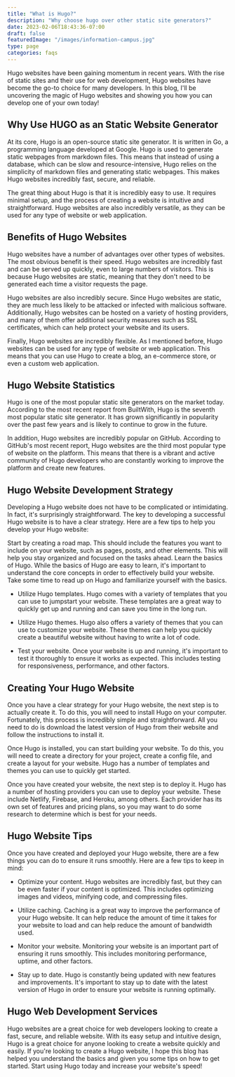 ```yaml
---
title: "What is Hugo?"
description: "Why choose hugo over other static site generators?"
date: 2023-02-06T18:43:36-07:00
draft: false
featuredImage: "/images/information-campus.jpg"
type: page
categories: faqs
---
```


Hugo websites have been gaining momentum in recent years. With the rise of static sites and their use for web development, Hugo websites have become the go-to choice for many developers. In this blog, I'll be uncovering the magic of Hugo websites and showing you how you can develop one of your own today!

## Why Use HUGO as an Static Website Generator
At its core, Hugo is an open-source static site generator. It is written in Go, a programming language developed at Google. Hugo is used to generate static webpages from markdown files. This means that instead of using a database, which can be slow and resource-intensive, Hugo relies on the simplicity of markdown files and generating static webpages. This makes Hugo websites incredibly fast, secure, and reliable.

The great thing about Hugo is that it is incredibly easy to use. It requires minimal setup, and the process of creating a website is intuitive and straightforward. Hugo websites are also incredibly versatile, as they can be used for any type of website or web application.

## Benefits of Hugo Websites
Hugo websites have a number of advantages over other types of websites. The most obvious benefit is their speed. Hugo websites are incredibly fast and can be served up quickly, even to large numbers of visitors. This is because Hugo websites are static, meaning that they don't need to be generated each time a visitor requests the page.

Hugo websites are also incredibly secure. Since Hugo websites are static, they are much less likely to be attacked or infected with malicious software. Additionally, Hugo websites can be hosted on a variety of hosting providers, and many of them offer additional security measures such as SSL certificates, which can help protect your website and its users.

Finally, Hugo websites are incredibly flexible. As I mentioned before, Hugo websites can be used for any type of website or web application. This means that you can use Hugo to create a blog, an e-commerce store, or even a custom web application.

## Hugo Website Statistics
Hugo is one of the most popular static site generators on the market today. According to the most recent report from BuiltWith, Hugo is the seventh most popular static site generator. It has grown significantly in popularity over the past few years and is likely to continue to grow in the future.

In addition, Hugo websites are incredibly popular on GitHub. According to GitHub's most recent report, Hugo websites are the third most popular type of website on the platform. This means that there is a vibrant and active community of Hugo developers who are constantly working to improve the platform and create new features.

## Hugo Website Development Strategy
Developing a Hugo website does not have to be complicated or intimidating. In fact, it's surprisingly straightforward. The key to developing a successful Hugo website is to have a clear strategy. Here are a few tips to help you develop your Hugo website:

Start by creating a road map. This should include the features you want to include on your website, such as pages, posts, and other elements. This will help you stay organized and focused on the tasks ahead.
Learn the basics of Hugo. While the basics of Hugo are easy to learn, it's important to understand the core concepts in order to effectively build your website. Take some time to read up on Hugo and familiarize yourself with the basics.

- Utilize Hugo templates. Hugo comes with a variety of templates that you can use to jumpstart your website. These templates are a great way to quickly get up and running and can save you time in the long run.

- Utilize Hugo themes. Hugo also offers a variety of themes that you can use to customize your website. These themes can help you quickly create a beautiful website without having to write a lot of code.

- Test your website. Once your website is up and running, it's important to test it thoroughly to ensure it works as expected. This includes testing for responsiveness, performance, and other factors.

## Creating Your Hugo Website
Once you have a clear strategy for your Hugo website, the next step is to actually create it. To do this, you will need to install Hugo on your computer. Fortunately, this process is incredibly simple and straightforward. All you need to do is download the latest version of Hugo from their website and follow the instructions to install it.

Once Hugo is installed, you can start building your website. To do this, you will need to create a directory for your project, create a config file, and create a layout for your website. Hugo has a number of templates and themes you can use to quickly get started.

Once you have created your website, the next step is to deploy it. Hugo has a number of hosting providers you can use to deploy your website. These include Netlify, Firebase, and Heroku, among others. Each provider has its own set of features and pricing plans, so you may want to do some research to determine which is best for your needs.

## Hugo Website Tips
Once you have created and deployed your Hugo website, there are a few things you can do to ensure it runs smoothly. Here are a few tips to keep in mind:

- Optimize your content. Hugo websites are incredibly fast, but they can be even faster if your content is optimized. This includes optimizing images and videos, minifying code, and compressing files.

- Utilize caching. Caching is a great way to improve the performance of your Hugo website. It can help reduce the amount of time it takes for your website to load and can help reduce the amount of bandwidth used.

- Monitor your website. Monitoring your website is an important part of ensuring it runs smoothly. This includes monitoring performance, uptime, and other factors.

- Stay up to date. Hugo is constantly being updated with new features and improvements. It's important to stay up to date with the latest version of Hugo in order to ensure your website is running optimally.

## Hugo Web Development Services
Hugo websites are a great choice for web developers looking to create a fast, secure, and reliable website. With its easy setup and intuitive design, Hugo is a great choice for anyone looking to create a website quickly and easily. If you're looking to create a Hugo website, I hope this blog has helped you understand the basics and given you some tips on how to get started. Start using Hugo today and increase your website's speed!